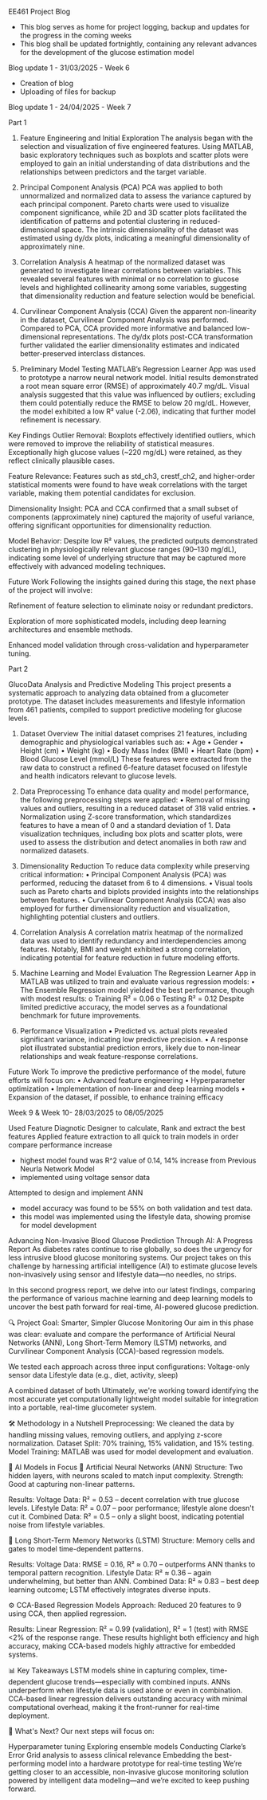 EE461 Project Blog 

- This blog serves as home for project logging, backup and updates for the progress in the coming weeks
- This blog shall be updated fortnightly, containing any relevant advances for the development of the glucose estimation model

Blog update 1 - 31/03/2025 - Week 6
- Creation of blog
- Uploading of files for backup

Blog update 1 - 24/04/2025 - Week 7

Part 1

1. Feature Engineering and Initial Exploration
The analysis began with the selection and visualization of five engineered features. Using MATLAB, basic exploratory techniques such as boxplots and scatter plots were employed to gain an initial understanding of data distributions and the relationships between predictors and the target variable.

2. Principal Component Analysis (PCA)
PCA was applied to both unnormalized and normalized data to assess the variance captured by each principal component. Pareto charts were used to visualize component significance, while 2D and 3D scatter plots facilitated the identification of patterns and potential clustering in reduced-dimensional space. The intrinsic dimensionality of the dataset was estimated using dy/dx plots, indicating a meaningful dimensionality of approximately nine.

3. Correlation Analysis
A heatmap of the normalized dataset was generated to investigate linear correlations between variables. This revealed several features with minimal or no correlation to glucose levels and highlighted collinearity among some variables, suggesting that dimensionality reduction and feature selection would be beneficial.

4. Curvilinear Component Analysis (CCA)
Given the apparent non-linearity in the dataset, Curvilinear Component Analysis was performed. Compared to PCA, CCA provided more informative and balanced low-dimensional representations. The dy/dx plots post-CCA transformation further validated the earlier dimensionality estimates and indicated better-preserved interclass distances.

5. Preliminary Model Testing
MATLAB’s Regression Learner App was used to prototype a narrow neural network model. Initial results demonstrated a root mean square error (RMSE) of approximately 40.7 mg/dL. Visual analysis suggested that this value was influenced by outliers; excluding them could potentially reduce the RMSE to below 20 mg/dL. However, the model exhibited a low R² value (-2.06), indicating that further model refinement is necessary.

Key Findings
Outlier Removal: Boxplots effectively identified outliers, which were removed to improve the reliability of statistical measures. Exceptionally high glucose values (~220 mg/dL) were retained, as they reflect clinically plausible cases.

Feature Relevance: Features such as std_ch3, crestf_ch2, and higher-order statistical moments were found to have weak correlations with the target variable, making them potential candidates for exclusion.

Dimensionality Insight: PCA and CCA confirmed that a small subset of components (approximately nine) captured the majority of useful variance, offering significant opportunities for dimensionality reduction.

Model Behavior: Despite low R² values, the predicted outputs demonstrated clustering in physiologically relevant glucose ranges (90–130 mg/dL), indicating some level of underlying structure that may be captured more effectively with advanced modeling techniques.

Future Work
Following the insights gained during this stage, the next phase of the project will involve:

Refinement of feature selection to eliminate noisy or redundant predictors.

Exploration of more sophisticated models, including deep learning architectures and ensemble methods.

Enhanced model validation through cross-validation and hyperparameter tuning.

Part 2 

GlucoData Analysis and Predictive Modeling
This project presents a systematic approach to analyzing data obtained from a glucometer prototype. The dataset includes measurements and lifestyle information from 461 patients, compiled to support predictive modeling for glucose levels.

1. Dataset Overview
The initial dataset comprises 21 features, including demographic and physiological variables such as:
•	Age
•	Gender
•	Height (cm)
•	Weight (kg)
•	Body Mass Index (BMI)
•	Heart Rate (bpm)
•	Blood Glucose Level (mmol/L)
These features were extracted from the raw data to construct a refined 6-feature dataset focused on lifestyle and health indicators relevant to glucose levels.

3. Data Preprocessing
To enhance data quality and model performance, the following preprocessing steps were applied:
•	Removal of missing values and outliers, resulting in a reduced dataset of 318 valid entries.
•	Normalization using Z-score transformation, which standardizes features to have a mean of 0 and a standard deviation of 1.
Data visualization techniques, including box plots and scatter plots, were used to assess the distribution and detect anomalies in both raw and normalized datasets.

4. Dimensionality Reduction
To reduce data complexity while preserving critical information:
•	Principal Component Analysis (PCA) was performed, reducing the dataset from 6 to 4 dimensions.
•	Visual tools such as Pareto charts and biplots provided insights into the relationships between features.
•	Curvilinear Component Analysis (CCA) was also employed for further dimensionality reduction and visualization, highlighting potential clusters and outliers.

5. Correlation Analysis
A correlation matrix heatmap of the normalized data was used to identify redundancy and interdependencies among features. Notably, BMI and weight exhibited a strong correlation, indicating potential for feature reduction in future modeling efforts.

6. Machine Learning and Model Evaluation
The Regression Learner App in MATLAB was utilized to train and evaluate various regression models:
•	The Ensemble Regression model yielded the best performance, though with modest results:
o	Training R² = 0.06
o	Testing R² = 0.12
Despite limited predictive accuracy, the model serves as a foundational benchmark for future improvements.

7. Performance Visualization
•	Predicted vs. actual plots revealed significant variance, indicating low predictive precision.
•	A response plot illustrated substantial prediction errors, likely due to non-linear relationships and weak feature-response correlations.

Future Work
To improve the predictive performance of the model, future efforts will focus on:
•	Advanced feature engineering
•	Hyperparameter optimization
•	Implementation of non-linear and deep learning models
•	Expansion of the dataset, if possible, to enhance training efficacy


Week 9 & Week 10- 28/03/2025 to 08/05/2025

Used Feature Diagnotic Designer to calculate, Rank and extract the best features
Applied feature extraction to all quick to train models in order compare performance increase
- highest model found was R^2 value of 0.14, 14% increase from Previous Neurla Network Model
- implemented using voltage sensor data

Attempted to design and implement ANN
- model accuracy was found to be 55% on both validation and test data.
- this model was implemented using the lifestyle data, showing promise for model development

Advancing Non-Invasive Blood Glucose Prediction Through AI: A Progress Report
As diabetes rates continue to rise globally, so does the urgency for less intrusive blood glucose monitoring systems. Our project takes on this challenge by harnessing artificial intelligence (AI) to estimate glucose levels non-invasively using sensor and lifestyle data—no needles, no strips.

In this second progress report, we delve into our latest findings, comparing the performance of various machine learning and deep learning models to uncover the best path forward for real-time, AI-powered glucose prediction.

🔍 Project Goal: Smarter, Simpler Glucose Monitoring
Our aim in this phase was clear: evaluate and compare the performance of Artificial Neural Networks (ANN), Long Short-Term Memory (LSTM) networks, and Curvilinear Component Analysis (CCA)-based regression models.

We tested each approach across three input configurations:
Voltage-only sensor data
Lifestyle data (e.g., diet, activity, sleep)

A combined dataset of both
Ultimately, we're working toward identifying the most accurate yet computationally lightweight model suitable for integration into a portable, real-time glucometer system.

🛠️ Methodology in a Nutshell
Preprocessing: We cleaned the data by handling missing values, removing outliers, and applying z-score normalization.
Dataset Split: 70% training, 15% validation, and 15% testing.
Model Training: MATLAB was used for model development and evaluation.

🤖 AI Models in Focus
🔹 Artificial Neural Networks (ANN)
Structure: Two hidden layers, with neurons scaled to match input complexity.
Strength: Good at capturing non-linear patterns.

Results:
Voltage Data: R² = 0.53 – decent correlation with true glucose levels.
Lifestyle Data: R² = 0.07 – poor performance; lifestyle alone doesn't cut it.
Combined Data: R² = 0.5 – only a slight boost, indicating potential noise from lifestyle variables.

🔸 Long Short-Term Memory Networks (LSTM)
Structure: Memory cells and gates to model time-dependent patterns.

Results:
Voltage Data: RMSE = 0.16, R² ≈ 0.70 – outperforms ANN thanks to temporal pattern recognition.
Lifestyle Data: R² ≈ 0.36 – again underwhelming, but better than ANN.
Combined Data: R² ≈ 0.83 – best deep learning outcome; LSTM effectively integrates diverse inputs.

⚙️ CCA-Based Regression Models
Approach: Reduced 20 features to 9 using CCA, then applied regression.

Results:
Linear Regression: R² = 0.99 (validation), R² = 1 (test) with RMSE <2% of the response range.
These results highlight both efficiency and high accuracy, making CCA-based models highly attractive for embedded systems.

📊 Key Takeaways
LSTM models shine in capturing complex, time-dependent glucose trends—especially with combined inputs.
ANNs underperform when lifestyle data is used alone or even in combination.
CCA-based linear regression delivers outstanding accuracy with minimal computational overhead, making it the front-runner for real-time deployment.

🔮 What's Next?
Our next steps will focus on:

Hyperparameter tuning
Exploring ensemble models
Conducting Clarke’s Error Grid analysis to assess clinical relevance
Embedding the best-performing model into a hardware prototype for real-time testing
We’re getting closer to an accessible, non-invasive glucose monitoring solution powered by intelligent data modeling—and we’re excited to keep pushing forward.
